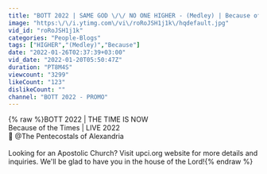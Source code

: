 ```yaml
---
title: "BOTT 2022 | SAME GOD \/\/ NO ONE HIGHER - (Medley) | Because of the Times • The Time Is Now!"
image: "https:\/\/i.ytimg.com\/vi\/roRoJSH1j1k\/hqdefault.jpg"
vid_id: "roRoJSH1j1k"
categories: "People-Blogs"
tags: ["HIGHER","(Medley)","Because"]
date: "2022-01-26T02:37:39+03:00"
vid_date: "2022-01-20T05:50:47Z"
duration: "PT8M4S"
viewcount: "3299"
likeCount: "123"
dislikeCount: ""
channel: "BOTT 2022 - PROMO"
---
```

{% raw %}BOTT 2022 | THE TIME IS NOW<br />Because of the Times | LIVE 2022<br />📸 @The Pentecostals of Alexandria <br /><br />Looking for an Apostolic Church? Visit upci.org website for more details and inquiries. We'll be glad to have you in the house of the Lord!{% endraw %}
